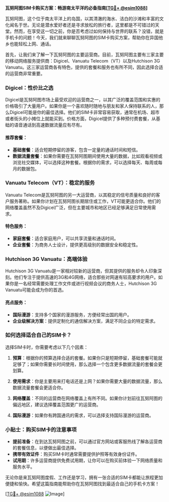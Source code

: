 **瓦努阿图SIM卡购买方案：畅游南太平洋的必备指南[[TG💪+ @esim1088](https://t.me/s/esim1088)]**

瓦努阿图，这个位于南太平洋上的岛国，以其清澈的海水、洁白的沙滩和丰富的文化闻名于世。无论是潜水爱好者还是寻求放松的旅行者，这里都是不可错过的天堂。然而，在享受这一切之前，你是否考虑过如何保持与世界的联系？没错，就是手机卡的问题！今天，我们就来聊聊瓦努阿图的SIM卡购买方案，帮助你在异国他乡也能轻松上网、通话。

首先，让我们来了解一下瓦努阿图的主要运营商。目前，瓦努阿图主要有三家主要的移动网络服务提供商：Digicel、Vanuatu Telecom（VT）以及Hutchison 3G Vanuatu。这三家运营商各有特色，提供的套餐和服务也有所不同，因此选择合适的运营商非常重要。

### Digicel：性价比之选

Digicel是瓦努阿图市场上最受欢迎的运营商之一，以其广泛的覆盖范围和实惠的价格吸引了大量用户。如果你是一个喜欢随时随地与朋友和家人保持联系的人，那么Digicel可能是你的最佳选择。他们的SIM卡非常容易获取，通常在机场、超市或者街头的小摊位上就能买到。价格方面，Digicel提供了多种预付费套餐，从基础的语音通话到高速数据流量应有尽有。

#### 推荐套餐：
- **基础套餐**：适合短期停留的游客，包含一定量的通话时间和短信。
- **数据流量套餐**：如果你需要在瓦努阿图期间使用大量的数据，比如观看视频或浏览社交媒体，可以选择这种套餐。根据你的需求，可以选择每天、每周或每月的数据包。

### Vanuatu Telecom（VT）：稳定的服务

Vanuatu Telecom是瓦努阿图的另一大运营商，以其稳定的信号质量和良好的客户服务著称。如果你计划在瓦努阿图长期居住或工作，VT可能更适合你。他们的网络覆盖虽然不及Digicel广泛，但在主要城市和地区已经足够满足日常使用需求。

#### 特色服务：
- **家庭套餐**：适合家庭用户，可以共享流量和通话时间。
- **企业套餐**：为商务人士设计，提供更高级别的数据安全和稳定性。

### Hutchison 3G Vanuatu：高端体验

Hutchison 3G Vanuatu是一家相对较新的运营商，但其提供的服务却令人印象深刻。他们专注于提供高速的3G和4G网络，适合那些对网速有较高要求的用户。如果你是一名经常需要处理工作文件或进行视频会议的商务人士，Hutchison 3G Vanuatu可能会成为你的首选。

#### 亮点服务：
- **国际漫游**：支持多个国家的漫游服务，方便经常出国的用户。
- **企业级解决方案**：提供定制化的通信解决方案，满足不同企业的特定需求。

### 如何选择适合自己的SIM卡？

选择SIM卡时，你需要考虑以下几个因素：

1. **预算**：根据你的预算选择合适的套餐。如果你只是短期停留，基础套餐可能就足够了；如果你需要长时间使用，那么选择一个包含更多数据流量的套餐会更划算。
   
2. **使用需求**：你是主要用来打电话还是上网？如果你需要大量的数据流量，那么数据流量套餐会更适合你。

3. **网络覆盖**：不同的运营商在网络覆盖上有所不同。如果你计划前往瓦努阿图的偏远地区，建议选择覆盖范围更广的运营商。

4. **国际漫游**：如果你有跨国通讯的需求，可以选择支持国际漫游的运营商。

### 小贴士：购买SIM卡的注意事项

- **提前准备**：在到达瓦努阿图之前，可以通过官方网站或客服热线了解各运营商的套餐信息，以便做出最佳选择。
- **携带有效证件**：购买SIM卡时通常需要提供护照等有效身份证件。
- **试用期**：许多运营商提供免费试用期，让你可以在购买前体验一下网络质量和服务水平。

无论你是来瓦努阿图度假、工作还是学习，拥有一张合适的SIM卡都能让旅程更加便捷和愉快。希望这篇指南能帮助你在瓦努阿图找到最适合自己的手机卡方案！

[[TG💪+ @esim1088](https://t.me/s/esim1088) ![Image](https://i.postimg.cc/4NQfJmqS/Snipaste-2025-05-13-00-14-12.png)]